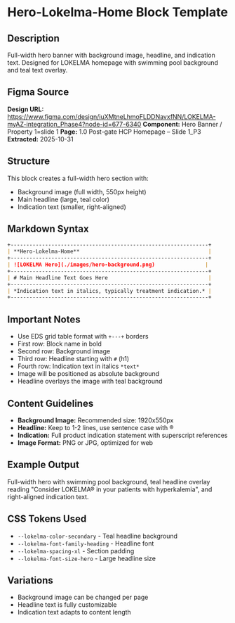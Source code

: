 # Hero-Lokelma-Home Block Template

## Description

Full-width hero banner with background image, headline, and indication text. Designed for LOKELMA homepage with swimming pool background and teal text overlay.

## Figma Source

**Design URL:** https://www.figma.com/design/iuXMtneLhmoFLDDNavxfNN/LOKELMA-myAZ-integration_Phase4?node-id=677-6340
**Component:** Hero Banner / Property 1=slide 1
**Page:** 1.0 Post-gate HCP Homepage – Slide 1_P3
**Extracted:** 2025-10-31

## Structure

This block creates a full-width hero section with:
- Background image (full width, 550px height)
- Main headline (large, teal color)
- Indication text (smaller, right-aligned)

## Markdown Syntax

```markdown
+---------------------------------------------------------------+
| **Hero-Lokelma-Home**                                         |
+---------------------------------------------------------------+
| ![LOKELMA Hero](./images/hero-background.png)                |
+---------------------------------------------------------------+
| # Main Headline Text Goes Here                                |
+---------------------------------------------------------------+
| *Indication text in italics, typically treatment indication.* |
+---------------------------------------------------------------+
```

## Important Notes

- Use EDS grid table format with `+---+` borders
- First row: Block name in bold
- Second row: Background image
- Third row: Headline starting with `#` (h1)
- Fourth row: Indication text in italics `*text*`
- Image will be positioned as absolute background
- Headline overlays the image with teal background

## Content Guidelines

- **Background Image:** Recommended size: 1920x550px
- **Headline:** Keep to 1-2 lines, use sentence case with ®
- **Indication:** Full product indication statement with superscript references
- **Image Format:** PNG or JPG, optimized for web

## Example Output

Full-width hero with swimming pool background, teal headline overlay reading "Consider LOKELMA® in your patients with hyperkalemia", and right-aligned indication text.

## CSS Tokens Used

- `--lokelma-color-secondary` - Teal headline background
- `--lokelma-font-family-heading` - Headline font
- `--lokelma-spacing-xl` - Section padding
- `--lokelma-font-size-hero` - Large headline size

## Variations

- Background image can be changed per page
- Headline text is fully customizable
- Indication text adapts to content length
